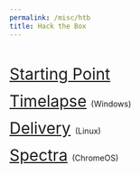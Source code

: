 ```yaml
---
permalink: /misc/htb
title: Hack the Box
---
```


<br>

<span style="font-size:2em;">   [Starting Point](/misc/htb/Starting-Point)   </span>   

<span style="font-size:2em;">   [Timelapse](/misc/htb/timelapse)   </span>   (Windows)

<span style="font-size:2em;">   [Delivery](/misc/htb/delivery)   </span>   (Linux)

<span style="font-size:2em;">   [Spectra](/misc/htb/spectra)   </span>   (ChromeOS)
